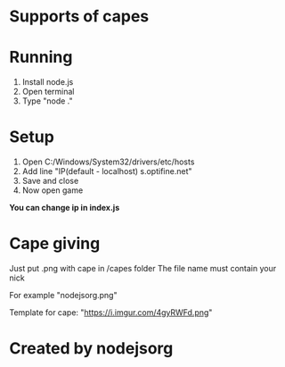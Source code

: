 
# Supports of capes



# Running

1. Install node.js
2. Open terminal
3. Type "node ."


# Setup

1. Open C:/Windows/System32/drivers/etc/hosts
2. Add line "IP(default - localhost) s.optifine.net"
3. Save and close
4. Now open game

**You can change ip in index.js**

# Cape giving

Just put .png with cape in /capes folder 
The file name must contain your nick

For example "nodejsorg.png"

Template for cape: "https://i.imgur.com/4gyRWFd.png"

# Created by nodejsorg
